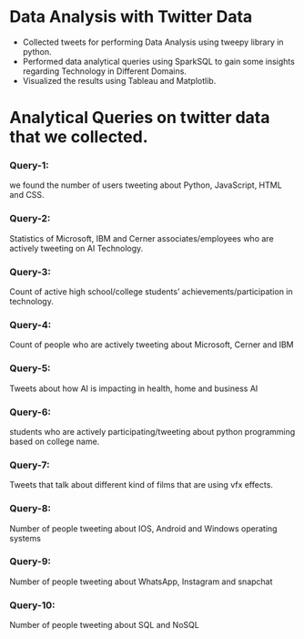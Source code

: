 # Data Analysis with Twitter Data
 * Collected tweets for performing Data Analysis using tweepy library in python.
 * Performed data analytical queries using SparkSQL to gain some insights regarding Technology in Different Domains.
 * Visualized the results using Tableau and Matplotlib.
 
# Analytical Queries on twitter data that we collected.

### Query-1:
we found the number of users tweeting about Python, JavaScript, HTML and CSS.

### Query-2:
Statistics of Microsoft, IBM and Cerner associates/employees who are actively tweeting on AI Technology.

### Query-3:
Count of active high school/college students’ achievements/participation in technology. 

### Query-4:
Count of people who are actively tweeting about Microsoft, Cerner and IBM

### Query-5:
Tweets about how AI is impacting in health, home and business AI

### Query-6:
students who are actively participating/tweeting about python programming based on college name.

### Query-7:
Tweets that talk about different kind of films that are using vfx effects.

### Query-8:
Number of people tweeting about IOS, Android and Windows operating systems

### Query-9:
Number of people tweeting about WhatsApp, Instagram and snapchat

### Query-10:
Number of people tweeting about SQL and NoSQL



